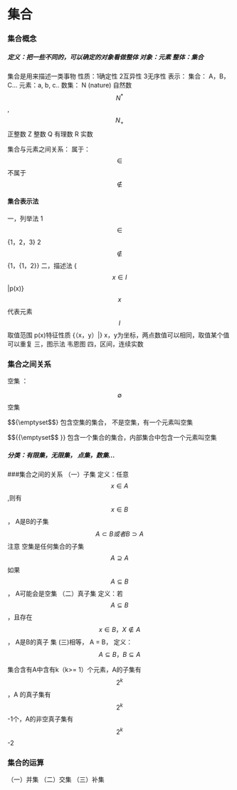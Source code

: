 # 集合
### 集合概念
##### 定义：把一些不同的，可以确定的对象看做整体 对象：元素 整体：集合

集合是用来描述一类事物
性质：1确定性 2互异性 3无序性
表示： 
    集合： A，B，C...
    元素：a, b, c..
数集：
    N (nature) 自然数
    $$N^*$$, $$N_+$$ 正整数
    Z 整数
    Q 有理数
    R 实数

集合与元素之间关系：
    属于：$$\in$$
    不属于 $$\notin$$

#### 集合表示法
一，列举法
    1$$\in$${1，2，3}
    2$$\notin$${1，{1，2}}
二，描述法
    {$$x \in I$$|p(x)}
    $$x$$代表元素 $$I$$取值范围 p(x)特征性质
    {（x，y）|} x，y为坐标，两点数值可以相同，取值某个值可以重复 
三，图示法 韦恩图
四，区间，连续实数

### 集合之间关系
空集 ：

$$\emptyset$$ 空集

$${\emptyset$$} 包含空集的集合， 不是空集，有一个元素叫空集

$${{\emptyset$$ }} 包含一个集合的集合，内部集合中包含一个元素叫空集
##### 分类：有限集，无限集， 点集，数集...

###集合之间的关系
（一）子集
定义：任意$$x\in A$$,则有$$x \in B$$， A是B的子集
$$A \subset B 或者 B \supset A$$
注意
空集是任何集合的子集
$$ A \supseteq A$$
如果$$A \subseteq B $$， A可能会是空集
（二）真子集
定义：若$$A \subseteq B$$，且存在$$x\in B， X\notin A$$， A是B的真子
集
(三)相等， A = B， 定义：$$A \subseteq B， B \subseteq A $$

集合含有A中含有k（k>= 1）个元素，A的子集有$$2^k$$，A 的真子集有$$2^k$$-1个，A的非空真子集有$$2^k$$-2


### 集合的运算
（一）并集
（二）交集
（三）补集